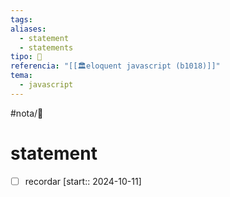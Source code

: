 ```yaml
---
tags: 
aliases:
  - statement
  - statements
tipo: 📑
referencia: "[[🏛️eloquent javascript (b1018)]]"
tema:
  - javascript
---
```


#nota/📑

# statement 

- [ ] recordar  [start:: 2024-10-11]
